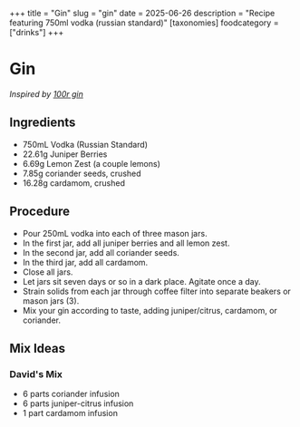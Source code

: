 ﻿+++
title = "Gin"
slug = "gin"
date = 2025-06-26
description = "Recipe featuring 750ml vodka (russian standard)"
[taxonomies]
  foodcategory = ["drinks"]
+++

# Gin

*Inspired by [100r gin](gemini://gemini.circumlunar.space/users/hundredrabbits/gin.gmi)*

## Ingredients
* 750mL Vodka (Russian Standard)
* 22.61g Juniper Berries
* 6.69g Lemon Zest (a couple lemons)
* 7.85g coriander seeds, crushed
* 16.28g cardamom, crushed

## Procedure
* Pour 250mL vodka into each of three mason jars.
* In the first jar, add all juniper berries and all lemon zest.
* In the second jar, add all coriander seeds.
* In the third jar, add all cardamom.
* Close all jars.
* Let jars sit seven days or so in a dark place. Agitate once a day.
* Strain solids from each jar through coffee filter into separate beakers or mason jars (3).
* Mix your gin according to taste, adding juniper/citrus, cardamom, or coriander.

## Mix Ideas

### David's Mix
* 6 parts coriander infusion
* 6 parts juniper-citrus infusion
* 1 part cardamom infusion